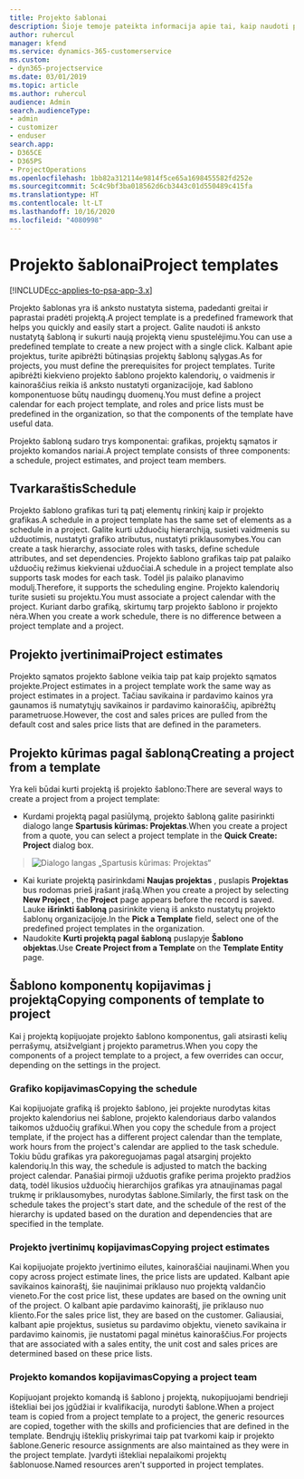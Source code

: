 ```yaml
---
title: Projekto šablonai
description: Šioje temoje pateikta informacija apie tai, kaip naudoti projektų šablonus, skirtus greitam projektų nustatymui.
author: ruhercul
manager: kfend
ms.service: dynamics-365-customerservice
ms.custom:
- dyn365-projectservice
ms.date: 03/01/2019
ms.topic: article
ms.author: ruhercul
audience: Admin
search.audienceType:
- admin
- customizer
- enduser
search.app:
- D365CE
- D365PS
- ProjectOperations
ms.openlocfilehash: 1bb82a312114e9814f5ce65a1698455582fd252e
ms.sourcegitcommit: 5c4c9bf3ba018562d6cb3443c01d550489c415fa
ms.translationtype: HT
ms.contentlocale: lt-LT
ms.lasthandoff: 10/16/2020
ms.locfileid: "4080998"
---
```

# <a name="project-templates"></a><span data-ttu-id="f34d1-103">Projekto šablonai</span><span class="sxs-lookup"><span data-stu-id="f34d1-103">Project templates</span></span> 

[!INCLUDE[cc-applies-to-psa-app-3.x](../includes/cc-applies-to-psa-app-3x.md)]

<span data-ttu-id="f34d1-104">Projekto šablonas yra iš anksto nustatyta sistema, padedanti greitai ir paprastai pradėti projektą.</span><span class="sxs-lookup"><span data-stu-id="f34d1-104">A project template is a predefined framework that helps you quickly and easily start a project.</span></span> <span data-ttu-id="f34d1-105">Galite naudoti iš anksto nustatytą šabloną ir sukurti naują projektą vienu spustelėjimu.</span><span class="sxs-lookup"><span data-stu-id="f34d1-105">You can use a predefined template to create a new project with a single click.</span></span> <span data-ttu-id="f34d1-106">Kalbant apie projektus, turite apibrėžti būtinąsias projektų šablonų sąlygas.</span><span class="sxs-lookup"><span data-stu-id="f34d1-106">As for projects, you must define the prerequisites for project templates.</span></span> <span data-ttu-id="f34d1-107">Turite apibrėžti kiekvieno projekto šablono projekto kalendorių, o vaidmenis ir kainoraščius reikia iš anksto nustatyti organizacijoje, kad šablono komponentuose būtų naudingų duomenų.</span><span class="sxs-lookup"><span data-stu-id="f34d1-107">You must define a project calendar for each project template, and roles and price lists must be predefined in the organization, so that the components of the template have useful data.</span></span>

<span data-ttu-id="f34d1-108">Projekto šabloną sudaro trys komponentai: grafikas, projektų sąmatos ir projekto komandos nariai.</span><span class="sxs-lookup"><span data-stu-id="f34d1-108">A project template consists of three components: a schedule, project estimates, and project team members.</span></span>

## <a name="schedule"></a><span data-ttu-id="f34d1-109">Tvarkaraštis</span><span class="sxs-lookup"><span data-stu-id="f34d1-109">Schedule</span></span>

<span data-ttu-id="f34d1-110">Projekto šablono grafikas turi tą patį elementų rinkinį kaip ir projekto grafikas.</span><span class="sxs-lookup"><span data-stu-id="f34d1-110">A schedule in a project template has the same set of elements as a schedule in a project.</span></span> <span data-ttu-id="f34d1-111">Galite kurti užduočių hierarchiją, susieti vaidmenis su užduotimis, nustatyti grafiko atributus, nustatyti priklausomybes.</span><span class="sxs-lookup"><span data-stu-id="f34d1-111">You can create a task hierarchy, associate roles with tasks, define schedule attributes, and set dependencies.</span></span> <span data-ttu-id="f34d1-112">Projekto šablono grafikas taip pat palaiko užduočių režimus kiekvienai užduočiai.</span><span class="sxs-lookup"><span data-stu-id="f34d1-112">A schedule in a project template also supports task modes for each task.</span></span> <span data-ttu-id="f34d1-113">Todėl jis palaiko planavimo modulį.</span><span class="sxs-lookup"><span data-stu-id="f34d1-113">Therefore, it supports the scheduling engine.</span></span> <span data-ttu-id="f34d1-114">Projekto kalendorių turite susieti su projektu.</span><span class="sxs-lookup"><span data-stu-id="f34d1-114">You must associate a project calendar with the project.</span></span> <span data-ttu-id="f34d1-115">Kuriant darbo grafiką, skirtumų tarp projekto šablono ir projekto nėra.</span><span class="sxs-lookup"><span data-stu-id="f34d1-115">When you create a work schedule, there is no difference between a project template and a project.</span></span>

## <a name="project-estimates"></a><span data-ttu-id="f34d1-116">Projekto įvertinimai</span><span class="sxs-lookup"><span data-stu-id="f34d1-116">Project estimates</span></span>

<span data-ttu-id="f34d1-117">Projekto sąmatos projekto šablone veikia taip pat kaip projekto sąmatos projekte.</span><span class="sxs-lookup"><span data-stu-id="f34d1-117">Project estimates in a project template work the same way as project estimates in a project.</span></span> <span data-ttu-id="f34d1-118">Tačiau savikaina ir pardavimo kainos yra gaunamos iš numatytųjų savikainos ir pardavimo kainoraščių, apibrėžtų parametruose.</span><span class="sxs-lookup"><span data-stu-id="f34d1-118">However, the cost and sales prices are pulled from the default cost and sales price lists that are defined in the parameters.</span></span>

## <a name="creating-a-project-from-a-template"></a><span data-ttu-id="f34d1-119">Projekto kūrimas pagal šabloną</span><span class="sxs-lookup"><span data-stu-id="f34d1-119">Creating a project from a template</span></span>
 
<span data-ttu-id="f34d1-120">Yra keli būdai kurti projektą iš projekto šablono:</span><span class="sxs-lookup"><span data-stu-id="f34d1-120">There are several ways to create a project from a project template:</span></span>

- <span data-ttu-id="f34d1-121">Kurdami projektą pagal pasiūlymą, projekto šabloną galite pasirinkti dialogo lange **Spartusis kūrimas: Projektas**.</span><span class="sxs-lookup"><span data-stu-id="f34d1-121">When you create a project from a quote, you can select a project template in the **Quick Create: Project** dialog box.</span></span>

> ![Dialogo langas „Spartusis kūrimas: Projektas“](media/project-11.png)

- <span data-ttu-id="f34d1-123">Kai kuriate projektą pasirinkdami **Naujas projektas** , puslapis **Projektas** bus rodomas prieš įrašant įrašą.</span><span class="sxs-lookup"><span data-stu-id="f34d1-123">When you create a project by selecting **New Project** , the **Project** page appears before the record is saved.</span></span> <span data-ttu-id="f34d1-124">Lauke **išrinkti šabloną** pasirinkite vieną iš anksto nustatytų projekto šablonų organizacijoje.</span><span class="sxs-lookup"><span data-stu-id="f34d1-124">In the **Pick a Template** field, select one of the predefined project templates in the organization.</span></span>
- <span data-ttu-id="f34d1-125">Naudokite **Kurti projektą pagal šabloną** puslapyje **Šablono objektas**.</span><span class="sxs-lookup"><span data-stu-id="f34d1-125">Use **Create Project from a Template** on the **Template Entity** page.</span></span>

## <a name="copying-components-of-template-to-project"></a><span data-ttu-id="f34d1-126">Šablono komponentų kopijavimas į projektą</span><span class="sxs-lookup"><span data-stu-id="f34d1-126">Copying components of template to project</span></span>

<span data-ttu-id="f34d1-127">Kai į projektą kopijuojate projekto šablono komponentus, gali atsirasti kelių perrašymų, atsižvelgiant į projekto parametrus.</span><span class="sxs-lookup"><span data-stu-id="f34d1-127">When you copy the components of a project template to a project, a few overrides can occur, depending on the settings in the project.</span></span>

### <a name="copying-the-schedule"></a><span data-ttu-id="f34d1-128">Grafiko kopijavimas</span><span class="sxs-lookup"><span data-stu-id="f34d1-128">Copying the schedule</span></span>

<span data-ttu-id="f34d1-129">Kai kopijuojate grafiką iš projekto šablono, jei projekte nurodytas kitas projekto kalendorius nei šablone, projekto kalendoriaus darbo valandos taikomos užduočių grafikui.</span><span class="sxs-lookup"><span data-stu-id="f34d1-129">When you copy the schedule from a project template, if the project has a different project calendar than the template, work hours from the project's calendar are applied to the task schedule.</span></span> <span data-ttu-id="f34d1-130">Tokiu būdu grafikas yra pakoreguojamas pagal atsarginį projekto kalendorių.</span><span class="sxs-lookup"><span data-stu-id="f34d1-130">In this way, the schedule is adjusted to match the backing project calendar.</span></span> <span data-ttu-id="f34d1-131">Panašiai pirmoji užduotis grafike perima projekto pradžios datą, todėl likusios užduočių hierarchijos grafikas yra atnaujinamas pagal trukmę ir priklausomybes, nurodytas šablone.</span><span class="sxs-lookup"><span data-stu-id="f34d1-131">Similarly, the first task on the schedule takes the project's start date, and the schedule of the rest of the hierarchy is updated based on the duration and dependencies that are specified in the template.</span></span> 

### <a name="copying-project-estimates"></a><span data-ttu-id="f34d1-132">Projekto įvertinimų kopijavimas</span><span class="sxs-lookup"><span data-stu-id="f34d1-132">Copying project estimates</span></span> 

<span data-ttu-id="f34d1-133">Kai kopijuojate projekto įvertinimo eilutes, kainoraščiai naujinami.</span><span class="sxs-lookup"><span data-stu-id="f34d1-133">When you copy across project estimate lines, the price lists are updated.</span></span> <span data-ttu-id="f34d1-134">Kalbant apie savikainos kainoraštį, šie naujinimai priklauso nuo projektą valdančio vieneto.</span><span class="sxs-lookup"><span data-stu-id="f34d1-134">For the cost price list, these updates are based on the owning unit of the project.</span></span> <span data-ttu-id="f34d1-135">O kalbant apie pardavimo kainoraštį, jie priklauso nuo kliento.</span><span class="sxs-lookup"><span data-stu-id="f34d1-135">For the sales price list, they are based on the customer.</span></span> <span data-ttu-id="f34d1-136">Galiausiai, kalbant apie projektus, susietus su pardavimo objektu, vieneto savikaina ir pardavimo kainomis, jie nustatomi pagal minėtus kainoraščius.</span><span class="sxs-lookup"><span data-stu-id="f34d1-136">For projects that are associated with a sales entity, the unit cost and sales prices are determined based on these price lists.</span></span>

### <a name="copying-a-project-team"></a><span data-ttu-id="f34d1-137">Projekto komandos kopijavimas</span><span class="sxs-lookup"><span data-stu-id="f34d1-137">Copying a project team</span></span>

<span data-ttu-id="f34d1-138">Kopijuojant projekto komandą iš šablono į projektą, nukopijuojami bendrieji ištekliai bei jos įgūdžiai ir kvalifikacija, nurodyti šablone.</span><span class="sxs-lookup"><span data-stu-id="f34d1-138">When a project team is copied from a project template to a project, the generic resources are copied, together with the skills and proficiencies that are defined in the template.</span></span> <span data-ttu-id="f34d1-139">Bendrųjų išteklių priskyrimai taip pat tvarkomi kaip ir projekto šablone.</span><span class="sxs-lookup"><span data-stu-id="f34d1-139">Generic resource assignments are also maintained as they were in the project template.</span></span> <span data-ttu-id="f34d1-140">Įvardyti ištekliai nepalaikomi projektų šablonuose.</span><span class="sxs-lookup"><span data-stu-id="f34d1-140">Named resources aren't supported in project templates.</span></span>
